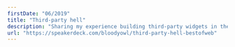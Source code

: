 ```yaml
---
firstDate: "06/2019"
title: "Third-party hell"
description: "Sharing my experience building third-party widgets in the browser hell. Updated version. "
url: "https://speakerdeck.com/bloodyowl/third-party-hell-bestofweb"
---
```

